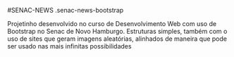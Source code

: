 #SENAC-NEWS .senac-news-bootstrap

Projetinho desenvolvido no curso de Desenvolvimento Web com uso de Bootstrap no Senac de Novo Hamburgo.
Estruturas simples, também com o uso de sites que geram imagens aleatórias, alinhados de maneira que pode ser usado nas mais infinitas possibilidades
